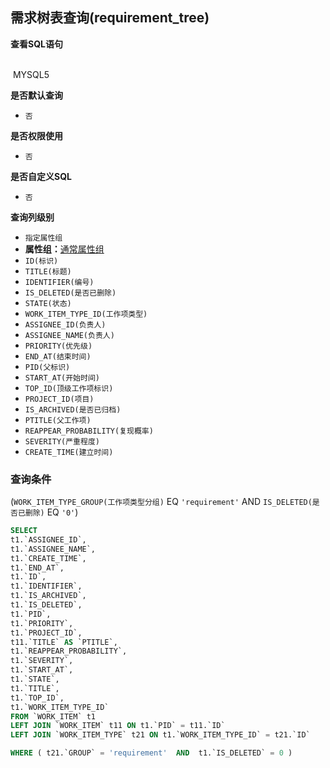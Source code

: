 ## 需求树表查询(requirement_tree) <!-- {docsify-ignore-all} -->



<p class="panel-title"><b>查看SQL语句</b></p>
<br>

<el-row>
&nbsp;<el-tag @click="MYSQL5 = true">MYSQL5</el-tag>
</el-row>

<br>
<p class="panel-title"><b>是否默认查询</b></p>

* `否`

<p class="panel-title"><b>是否权限使用</b></p>

* `否`

<p class="panel-title"><b>是否自定义SQL</b></p>

* `否`

<p class="panel-title"><b>查询列级别</b></p>

* `指定属性组`
*  **属性组：**[通常属性组](#)
  * `ID(标识)`
  * `TITLE(标题)`
  * `IDENTIFIER(编号)`
  * `IS_DELETED(是否已删除)`
  * `STATE(状态)`
  * `WORK_ITEM_TYPE_ID(工作项类型)`
  * `ASSIGNEE_ID(负责人)`
  * `ASSIGNEE_NAME(负责人)`
  * `PRIORITY(优先级)`
  * `END_AT(结束时间)`
  * `PID(父标识)`
  * `START_AT(开始时间)`
  * `TOP_ID(顶级工作项标识)`
  * `PROJECT_ID(项目)`
  * `IS_ARCHIVED(是否已归档)`
  * `PTITLE(父工作项)`
  * `REAPPEAR_PROBABILITY(复现概率)`
  * `SEVERITY(严重程度)`
  * `CREATE_TIME(建立时间)`



### 查询条件

(`WORK_ITEM_TYPE_GROUP(工作项类型分组)` EQ `'requirement'` AND `IS_DELETED(是否已删除)` EQ `'0'`)





<el-dialog v-model="MYSQL5" title="MYSQL5">

```sql
SELECT
t1.`ASSIGNEE_ID`,
t1.`ASSIGNEE_NAME`,
t1.`CREATE_TIME`,
t1.`END_AT`,
t1.`ID`,
t1.`IDENTIFIER`,
t1.`IS_ARCHIVED`,
t1.`IS_DELETED`,
t1.`PID`,
t1.`PRIORITY`,
t1.`PROJECT_ID`,
t11.`TITLE` AS `PTITLE`,
t1.`REAPPEAR_PROBABILITY`,
t1.`SEVERITY`,
t1.`START_AT`,
t1.`STATE`,
t1.`TITLE`,
t1.`TOP_ID`,
t1.`WORK_ITEM_TYPE_ID`
FROM `WORK_ITEM` t1 
LEFT JOIN `WORK_ITEM` t11 ON t1.`PID` = t11.`ID` 
LEFT JOIN `WORK_ITEM_TYPE` t21 ON t1.`WORK_ITEM_TYPE_ID` = t21.`ID` 

WHERE ( t21.`GROUP` = 'requirement'  AND  t1.`IS_DELETED` = 0 )
```

</el-dialog>

<script>
 const { createApp } = Vue
  createApp({
    data() {
      return {
                MYSQL5 : false
        
      }
    },
    methods: {
    }
  }).use(ElementPlus).mount('#app')
</script>